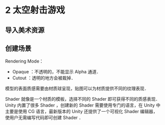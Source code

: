 # 2 太空射击游戏

## 导入美术资源

## 创建场景

Rendering Mode：

- Opaque ：不透明的，不能显示 Alpha 通道．
- Cutout ：透明的地方会被裁掉．

模型的表面质感需要由材质球呈现，贴图可以为材质提供不同的纹理表现．

Shader 就像是一个材质的模板，选择不同的 Shader 即可获得不同的质感表现．Unity 内置了很多 Shader ，创建新的 Shader 需要使用专门的语言，在 Unity 中主要是使用 CG 语言，最新版本的 Unity 还提供了一个可视化 Shader 编辑器，使用户无需编写代码即可创建 Shader ．
